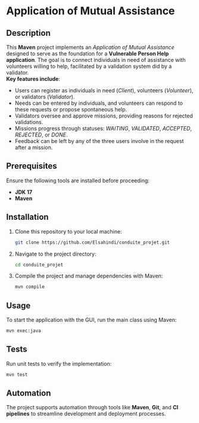 # Application of Mutual Assistance

## Description
This **Maven** project implements an *Application of Mutual Assistance* designed to serve as the foundation for a **Vulnerable Person Help application**. The goal is to connect individuals in need of assistance with volunteers willing to help, facilitated by a validation system did by a validator.  
**Key features include**:
- Users can register as individuals in need (*Client*), volunteers (*Volunteer*), or validators (*Validator*).
- Needs can be entered by individuals, and volunteers can respond to these requests or propose spontaneous help.
- Validators oversee and approve missions, providing reasons for rejected validations.
- Missions progress through statuses: *WAITING*, *VALIDATED*, *ACCEPTED*, *REJECTED*, or *DONE*.
- Feedback can be left by any of the three users involve in the request after a mission.

## Prerequisites
Ensure the following tools are installed before proceeding:
- **JDK 17**
- **Maven**

## Installation
1. Clone this repository to your local machine:
   ```bash
   git clone https://github.com/Elsahindi/conduite_projet.git
   ```
2. Navigate to the project directory:
   ```bash
   cd conduite_projet
   ```
3. Compile the project and manage dependencies with Maven:
   ```bash
   mvn compile
   ```

## Usage
To start the application with the GUI, run the main class using Maven:
```bash
mvn exec:java
```

## Tests
Run unit tests to verify the implementation:
```bash
mvn test
```

## Automation
The project supports automation through tools like **Maven**, **Git**, and **CI pipelines** to streamline development and deployment processes.
